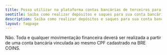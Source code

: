 ```yaml
---
title: Posso utilizar na plataforma contas bancárias de terceiros para sacar ou depositar reais?
seotitle: Saiba como realizar depósitos e saques para sua conta bancárias de forma segura.
description: Saiba como realizar depósitos e saques para sua conta bancárias de forma segura.
layout: faqpage
---
```

Não. Toda e qualquer movimentação financeira deverá ser realizada a partir de uma conta bancária vinculada ao mesmo CPF cadastrado na BRE COINS.
